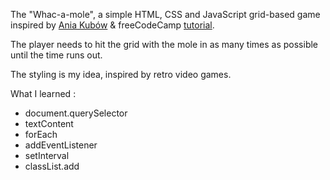 The "Whac-a-mole", a simple HTML, CSS and JavaScript grid-based game inspired by [Ania Kubów](https://github.com/kubowania/whac-a-mole) & freeCodeCamp [tutorial](https://www.youtube.com/watch?v=ec8vSKJuZTk&t=1s).

The player needs to hit the grid with the mole in as many times as possible until the time runs out. 

The styling is my idea, inspired by retro video games.

What I learned :
* document.querySelector
* textContent
* forEach
* addEventListener
* setInterval
* classList.add

